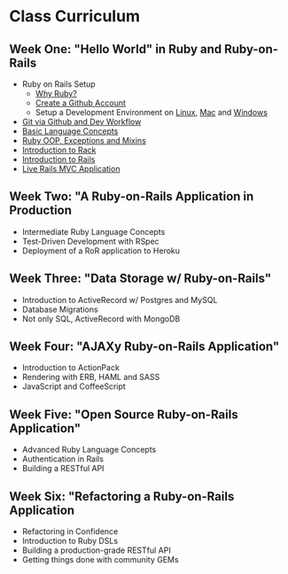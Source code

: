 Class Curriculum
================

Week One: "Hello World" in Ruby and Ruby-on-Rails
-------------------------------------------------

* Ruby on Rails Setup
  * [Why Ruby?](0-happiness.md)
  * [Create a Github Account](1-github-account.md)
  * Setup a Development Environment on 
    [Linux](2-development-environment-linux.md), 
    [Mac](2-development-environment-osx.md) and 
    [Windows](2-development-environment-windows.md)
* [Git via Github and Dev Workflow](3-git-workflow.md)
* [Basic Language Concepts](4-ruby-basics.md)
* [Ruby OOP, Exceptions and Mixins](5-ruby-oop.md)
* [Introduction to Rack](6-rack-basics.md)
* [Introduction to Rails](7-rails-basics.md)
* [Live Rails MVC Application](8-rails-mvc.md)

Week Two: "A Ruby-on-Rails Application in Production
----------------------------------------------------

* Intermediate Ruby Language Concepts
* Test-Driven Development with RSpec
* Deployment of a RoR application to Heroku

Week Three: "Data Storage w/ Ruby-on-Rails"
-------------------------------------------

* Introduction to ActiveRecord w/ Postgres and MySQL
* Database Migrations
* Not only SQL, ActiveRecord with MongoDB

Week Four: "AJAXy Ruby-on-Rails Application"
--------------------------------------------

* Introduction to ActionPack
* Rendering with ERB, HAML and SASS
* JavaScript and CoffeeScript

Week Five: "Open Source Ruby-on-Rails Application"
--------------------------------------------------

* Advanced Ruby Language Concepts
* Authentication in Rails
* Building a RESTful API

Week Six: "Refactoring a Ruby-on-Rails Application
--------------------------------------------------

* Refactoring in Confidence
* Introduction to Ruby DSLs
* Building a production-grade RESTful API
* Getting things done with community GEMs

